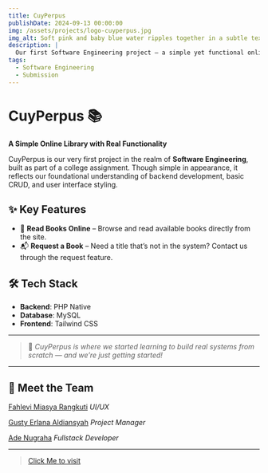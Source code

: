 ```yaml
---
title: CuyPerpus
publishDate: 2024-09-13 00:00:00
img: /assets/projects/logo-cuyperpus.jpg
img_alt: Soft pink and baby blue water ripples together in a subtle texture.
description: |
  Our first Software Engineering project — a simple yet functional online library platform.
tags:
  - Software Engineering
  - Submission
---
```


# CuyPerpus 📚  
**A Simple Online Library with Real Functionality**

CuyPerpus is our very first project in the realm of **Software Engineering**, built as part of a college assignment. Though simple in appearance, it reflects our foundational understanding of backend development, basic CRUD, and user interface styling.

## ✨ Key Features
- 📖 **Read Books Online** – Browse and read available books directly from the site.  
- 📬 **Request a Book** – Need a title that’s not in the system? Contact us through the request feature.

## 🛠 Tech Stack
- **Backend**: PHP Native  
- **Database**: MySQL  
- **Frontend**: Tailwind CSS

---

> 🚀 *CuyPerpus is where we started learning to build real systems from scratch — and we’re just getting started!*

---

## 👥 Meet the Team
[Fahlevi Miasya Rangkuti](https://github.com/Rangkuti-Code "Fahlevi's Github Profile")
_UI/UX_

[Gusty Erlana Aldiansyah](https://github.com/gustyy901 "Aldi's Github Profile")
_Project Manager_

[Ade Nugraha](https://github.com/ade-nugraha306 "Ade's Github Profile")
_Fullstack Developer_

---
> [Click Me to visit](https://example.com/ "Visit CuyPerpus website")
